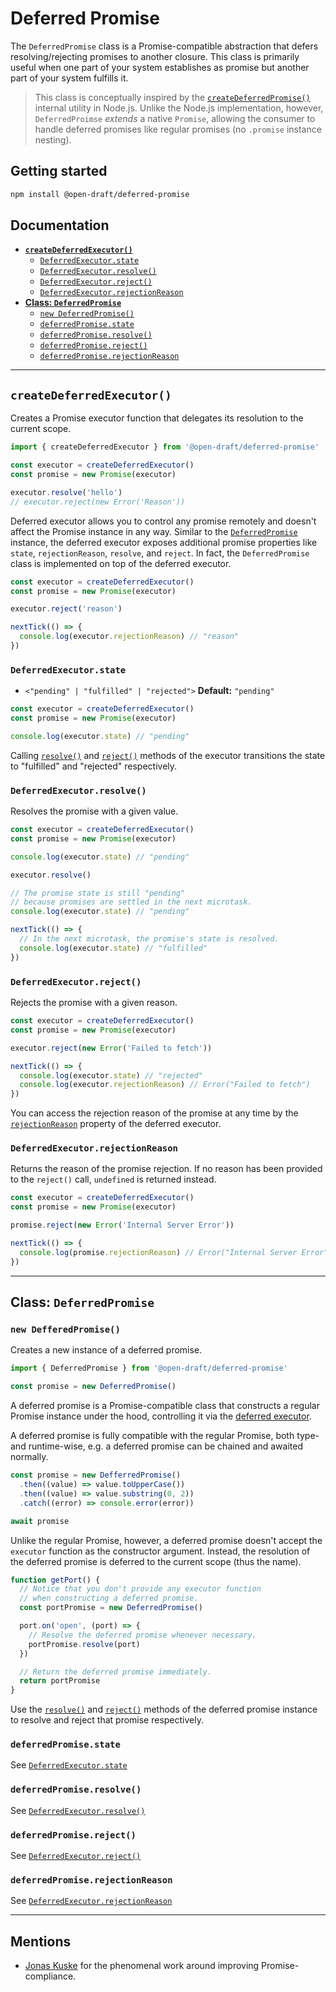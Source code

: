 # Deferred Promise

The `DeferredPromise` class is a Promise-compatible abstraction that defers resolving/rejecting promises to another closure. This class is primarily useful when one part of your system establishes as promise but another part of your system fulfills it.

> This class is conceptually inspired by the [`createDeferredPromise()`](https://github.com/nodejs/node/blob/696fd4b14fc34cc2d01497a3abd9bb441b89be50/lib/internal/util.js#L468-L477) internal utility in Node.js. Unlike the Node.js implementation, however, `DeferredProimse` _extends_ a native `Promise`, allowing the consumer to handle deferred promises like regular promises (no `.promise` instance nesting).

## Getting started

```sh
npm install @open-draft/deferred-promise
```

## Documentation

- [**`createDeferredExecutor()`**](#createdeferredexecutor)
  - [`DeferredExecutor.state`](#deferredexecutorstate)
  - [`DeferredExecutor.resolve()`](#deferredexecutorresolve)
  - [`DeferredExecutor.reject()`](#deferredexecutorreject)
  - [`DeferredExecutor.rejectionReason`](#deferredexecutorrejectionreason)
- [**Class: `DeferredPromise`**](#class-deferredpromise)
  - [`new DeferredPromise()`](#new-defferedpromise)
  - [`deferredPromise.state`](#deferredpromisestate)
  - [`deferredPromise.resolve()`](#deferredpromiseresolve)
  - [`deferredPromise.reject()`](#deferredpromisereject)
  - [`deferredPromise.rejectionReason`](#deferredpromiserejectionreason)

---

## `createDeferredExecutor()`

Creates a Promise executor function that delegates its resolution to the current scope.

```js
import { createDeferredExecutor } from '@open-draft/deferred-promise'

const executor = createDeferredExecutor()
const promise = new Promise(executor)

executor.resolve('hello')
// executor.reject(new Error('Reason'))
```

Deferred executor allows you to control any promise remotely and doesn't affect the Promise instance in any way. Similar to the [`DeferredPromise`](#class-deferredpromise) instance, the deferred executor exposes additional promise properties like `state`, `rejectionReason`, `resolve`, and `reject`. In fact, the `DeferredPromise` class is implemented on top of the deferred executor.

```js
const executor = createDeferredExecutor()
const promise = new Promise(executor)

executor.reject('reason')

nextTick(() => {
  console.log(executor.rejectionReason) // "reason"
})
```

### `DeferredExecutor.state`

- `<"pending" | "fulfilled" | "rejected">` **Default:** `"pending"`

```js
const executor = createDeferredExecutor()
const promise = new Promise(executor)

console.log(executor.state) // "pending"
```

Calling [`resolve()`](#deferredexecutorresolve) and [`reject()`](#deferredexecutorreject) methods of the executor transitions the state to "fulfilled" and "rejected" respectively.

### `DeferredExecutor.resolve()`

Resolves the promise with a given value.

```js
const executor = createDeferredExecutor()
const promise = new Promise(executor)

console.log(executor.state) // "pending"

executor.resolve()

// The promise state is still "pending"
// because promises are settled in the next microtask.
console.log(executor.state) // "pending"

nextTick(() => {
  // In the next microtask, the promise's state is resolved.
  console.log(executor.state) // "fulfilled"
})
```

### `DeferredExecutor.reject()`

Rejects the promise with a given reason.

```js
const executor = createDeferredExecutor()
const promise = new Promise(executor)

executor.reject(new Error('Failed to fetch'))

nextTick(() => {
  console.log(executor.state) // "rejected"
  console.log(executor.rejectionReason) // Error("Failed to fetch")
})
```

You can access the rejection reason of the promise at any time by the [`rejectionReason`](#deferredexecutorrejectionreason) property of the deferred executor.

### `DeferredExecutor.rejectionReason`

Returns the reason of the promise rejection. If no reason has been provided to the `reject()` call, `undefined` is returned instead.

```js
const executor = createDeferredExecutor()
const promise = new Promise(executor)

promise.reject(new Error('Internal Server Error'))

nextTick(() => {
  console.log(promise.rejectionReason) // Error("Internal Server Error")
})
```

---

## Class: `DeferredPromise`

### `new DefferedPromise()`

Creates a new instance of a deferred promise.

```js
import { DeferredPromise } from '@open-draft/deferred-promise'

const promise = new DeferredPromise()
```

A deferred promise is a Promise-compatible class that constructs a regular Promise instance under the hood, controlling it via the [deferred executor](#createdeferredexecutor).

A deferred promise is fully compatible with the regular Promise, both type- and runtime-wise, e.g. a deferred promise can be chained and awaited normally.

```js
const promise = new DefferredPromise()
  .then((value) => value.toUpperCase())
  .then((value) => value.substring(0, 2))
  .catch((error) => console.error(error))

await promise
```

Unlike the regular Promise, however, a deferred promise doesn't accept the `executor` function as the constructor argument. Instead, the resolution of the deferred promise is deferred to the current scope (thus the name).

```js
function getPort() {
  // Notice that you don't provide any executor function
  // when constructing a deferred promise.
  const portPromise = new DeferredPromise()

  port.on('open', (port) => {
    // Resolve the deferred promise whenever necessary.
    portPromise.resolve(port)
  })

  // Return the deferred promise immediately.
  return portPromise
}
```

Use the [`resolve()`](#deferredpromiseresolve) and [`reject()`](#deferredpromisereject) methods of the deferred promise instance to resolve and reject that promise respectively.

### `deferredPromise.state`

See [`DeferredExecutor.state`](#deferredexecutorstate)

### `deferredPromise.resolve()`

See [`DeferredExecutor.resolve()`](#deferredexecutorresolve)

### `deferredPromise.reject()`

See [`DeferredExecutor.reject()`](#deferredexecutorreject)

### `deferredPromise.rejectionReason`

See [`DeferredExecutor.rejectionReason`](#deferredexecutorrejectionreason)

---

## Mentions

- [Jonas Kuske](https://github.com/jonaskuske) for the phenomenal work around improving Promise-compliance.
